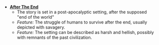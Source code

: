 * **[After The End](https://tvtropes.org/pmwiki/pmwiki.php/Main/AfterTheEnd)**
	* The story is set in a post-apocalyptic setting, after the supposed "end of the world" 
	* *Feature:* The struggle of humans to survive after the end, usually depicted with savagery. 
	* *Feature:* The setting can be described as harsh and hellish, possibly with remnants of the past civilization.